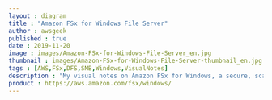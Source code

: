 ```yaml
---
layout : diagram
title : "Amazon FSx for Windows File Server"
author : awsgeek
published : true
date : 2019-11-20
image : images/Amazon-FSx-for-Windows-File-Server_en.jpg
thumbnail : images/Amazon-FSx-for-Windows-File-Server-thumbnail_en.jpg
tags : [AWS,FSx,DFS,SMB,Windows,VisualNotes]
description : "My visual notes on Amazon FSx for Windows, a secure, scalable cloud file system for your Windows workloads."
product : https://aws.amazon.com/fsx/windows/
---
```

